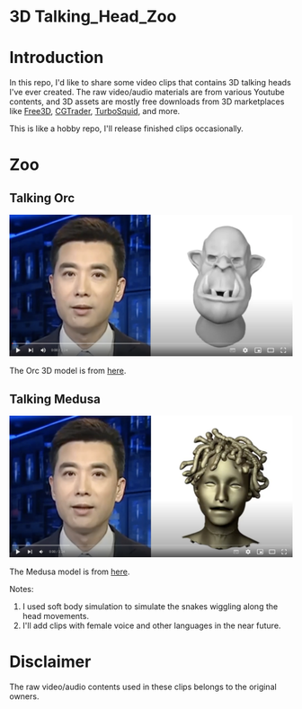 # 3D Talking_Head_Zoo


# Introduction
In this repo, I'd like to share some video clips that contains 3D talking heads I've ever created. The raw video/audio materials are from various Youtube contents, and 3D assets are mostly free downloads from 3D marketplaces like [Free3D](https://free3d.com/), [CGTrader](https://www.cgtrader.com/), [TurboSquid](https://www.turbosquid.com/), and more.

This is like a hobby repo, I'll release finished clips occasionally.


# Zoo
## Talking Orc
[![Watch the video](https://github.com/liujianee/3D_Talking_Head_Zoo/blob/main/thumbnails/orc_thumbnail.png)](https://youtu.be/WdsKvmy9b8Q)

The Orc 3D model is from [here](https://free3d.com/3d-model/orc-head-587070.html).



## Talking Medusa
[![Watch the video](https://github.com/liujianee/3D_Talking_Head_Zoo/blob/main/thumbnails/medusa_thumbnail.png)](https://youtu.be/XASZ058RWys)

The Medusa model is from [here](https://www.cgtrader.com/free-3d-print-models/art/sculptures/medusa-bust).

Notes: 
1. I used soft body simulation to simulate the snakes wiggling along the head movements.
2. I'll add clips with female voice and other languages in the near future.


# Disclaimer

The raw video/audio contents used in these clips belongs to the original owners.
